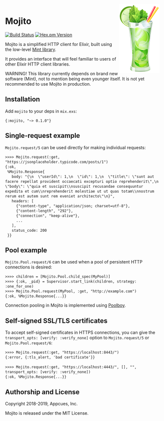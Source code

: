 <img align="right" width="131" height="225" src="assets/mojito.png?raw=true">

# Mojito

[![Build Status](https://travis-ci.org/appcues/mojito.svg?branch=master)](https://travis-ci.org/appcues/mojito)
[![Hex.pm Version](http://img.shields.io/hexpm/v/mojito.svg?style=flat)](https://hex.pm/packages/mojito)

Mojito is a simplified HTTP client for Elixir, built using the
low-level [Mint library](https://github.com/ericmj/xhttp).

It provides an interface that will feel familiar to users of other
Elixir HTTP client libraries.

WARNING! This library currently depends on brand new software (Mint),
not to mention being even younger itself.
It is not yet recommended to use Mojito in production.

## Installation

Add `mojito` to your deps in `mix.exs`:

    {:mojito, "~> 0.1.0"}

## Single-request example

`Mojito.request/5` can be used directly for making individual
requests:

    >>>> Mojito.request(:get, "https://jsonplaceholder.typicode.com/posts/1")
    {:ok,
     %Mojito.Response{
       body: "{\n  \"userId\": 1,\n  \"id\": 1,\n  \"title\": \"sunt aut facere repellat provident occaecati excepturi optio reprehenderit\",\n  \"body\": \"quia et suscipit\\nsuscipit recusandae consequuntur expedita et cum\\nreprehenderit molestiae ut ut quas totam\\nnostrum rerum est autem sunt rem eveniet architecto\"\n}",
       headers: [
         {"content-type", "application/json; charset=utf-8"},
         {"content-length", "292"},
         {"connection", "keep-alive"},
         ...
       ],
       status_code: 200
     }}

## Pool example

`Mojito.Pool.request/6` can be used when a pool of persistent HTTP
connections is desired:

    >>>> children = [Mojito.Pool.child_spec(MyPool)]
    >>>> {:ok, _pid} = Supervisor.start_link(children, strategy: :one_for_one)
    >>>> Mojito.Pool.request(MyPool, :get, "http://example.com")
    {:ok, %Mojito.Response{...}}

Connection pooling in Mojito is implemented using
[Poolboy](https://github.com/devinus/poolboy).

## Self-signed SSL/TLS certificates

To accept self-signed certificates in HTTPS connections, you can give the
`transport_opts: [verify: :verify_none]` option to `Mojito.request/5`
or `Mojito.Pool.request/6`:

    >>>> Mojito.request(:get, "https://localhost:8443/")
    {:error, {:tls_alert, 'bad certificate'}}

    >>>> Mojito.request(:get, "https://localhost:4443/", [], "", transport_opts: [verify: :verify_none])
    {:ok, %Mojito.Response{...}}

## Authorship and License

Copyright 2018-2019, Appcues, Inc.

Mojito is released under the MIT License.
